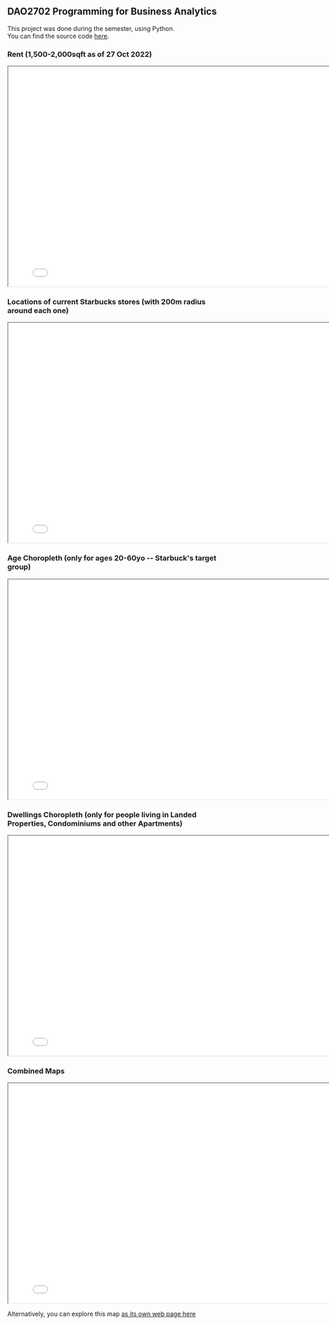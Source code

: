 ## DAO2702 Programming for Business Analytics
This project was done during the semester, using Python.<br>
You can find the source code [here](https://github.com/BradenTeo/DAO2702).

### Rent (1,500-2,000sqft as of 27 Oct 2022)
<iframe src="folium_map_rent.html" height="500" width="800"></iframe>

### Locations of current Starbucks stores (with 200m radius around each one)
<iframe src="folium_map_distance.html" height="500" width="800"></iframe>

### Age Choropleth (only for ages 20-60yo -- Starbuck's target group)
<iframe src="folium_map_age.html" height="500" width="800"></iframe>

### Dwellings Choropleth (only for people living in Landed Properties, Condominiums and other Apartments)
<iframe src="folium_map_dwellings.html" height="500" width="800"></iframe>

### Combined Maps
<iframe src="folium_map_combined.html" height="500" width="800"></iframe>

Alternatively, you can explore this map [as its own web page here](folium_map_combined.html)
